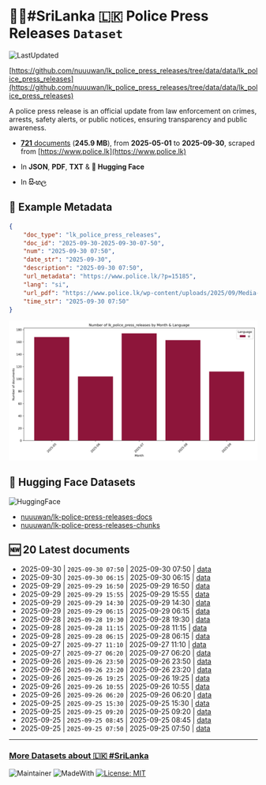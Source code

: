 # 👮‍♂️#SriLanka 🇱🇰 Police Press Releases `Dataset`

![LastUpdated](https://img.shields.io/badge/last_updated-2025--09--30_22:10:17-green)

[https://github.com/nuuuwan/lk_police_press_releases/tree/data/data/lk_police_press_releases](https://github.com/nuuuwan/lk_police_press_releases/tree/data/data/lk_police_press_releases)

A police press release is an official update from law enforcement on crimes, arrests, safety alerts, or public notices, ensuring transparency and public awareness.

- [**721** documents](https://github.com/nuuuwan/lk_police_press_releases/tree/data/data/lk_police_press_releases) (**245.9 MB**), from **2025-05-01** to **2025-09-30**, scraped from [https://www.police.lk](https://www.police.lk)

- In **JSON**, **PDF**, **TXT** & **🤗 Hugging Face**

- In **සිංහල**

## 📝 Example Metadata

```json
{
    "doc_type": "lk_police_press_releases",
    "doc_id": "2025-09-30-2025-09-30-07-50",
    "num": "2025-09-30 07:50",
    "date_str": "2025-09-30",
    "description": "2025-09-30 07:50",
    "url_metadata": "https://www.police.lk/?p=15185",
    "lang": "si",
    "url_pdf": "https://www.police.lk/wp-content/uploads/2025/09/Media-on-2025.09.30-at-0750-_compressed.pdf",
    "time_str": "2025-09-30 07:50"
}
```

![Chart](https://raw.githubusercontent.com/nuuuwan/lk_police_press_releases/refs/heads/data/data/lk_police_press_releases/docs_by_month_and_lang.png)

## 🤗 Hugging Face Datasets

![HuggingFace](https://img.shields.io/badge/-HuggingFace-FDEE21?style=for-the-badge&logo=HuggingFace)

- [nuuuwan/lk-police-press-releases-docs](https://huggingface.co/datasets/nuuuwan/lk-police-press-releases-docs)
- [nuuuwan/lk-police-press-releases-chunks](https://huggingface.co/datasets/nuuuwan/lk-police-press-releases-chunks)

## 🆕 20 Latest documents

- 2025-09-30 | `2025-09-30 07:50` | 2025-09-30 07:50 | [data](https://github.com/nuuuwan/lk_police_press_releases/tree/data/data/lk_police_press_releases/2020s/2025/2025-09-30-2025-09-30-07-50)
- 2025-09-30 | `2025-09-30 06:15` | 2025-09-30 06:15 | [data](https://github.com/nuuuwan/lk_police_press_releases/tree/data/data/lk_police_press_releases/2020s/2025/2025-09-30-2025-09-30-06-15)
- 2025-09-29 | `2025-09-29 16:50` | 2025-09-29 16:50 | [data](https://github.com/nuuuwan/lk_police_press_releases/tree/data/data/lk_police_press_releases/2020s/2025/2025-09-29-2025-09-29-16-50)
- 2025-09-29 | `2025-09-29 15:55` | 2025-09-29 15:55 | [data](https://github.com/nuuuwan/lk_police_press_releases/tree/data/data/lk_police_press_releases/2020s/2025/2025-09-29-2025-09-29-15-55)
- 2025-09-29 | `2025-09-29 14:30` | 2025-09-29 14:30 | [data](https://github.com/nuuuwan/lk_police_press_releases/tree/data/data/lk_police_press_releases/2020s/2025/2025-09-29-2025-09-29-14-30)
- 2025-09-29 | `2025-09-29 06:15` | 2025-09-29 06:15 | [data](https://github.com/nuuuwan/lk_police_press_releases/tree/data/data/lk_police_press_releases/2020s/2025/2025-09-29-2025-09-29-06-15)
- 2025-09-28 | `2025-09-28 19:30` | 2025-09-28 19:30 | [data](https://github.com/nuuuwan/lk_police_press_releases/tree/data/data/lk_police_press_releases/2020s/2025/2025-09-28-2025-09-28-19-30)
- 2025-09-28 | `2025-09-28 11:15` | 2025-09-28 11:15 | [data](https://github.com/nuuuwan/lk_police_press_releases/tree/data/data/lk_police_press_releases/2020s/2025/2025-09-28-2025-09-28-11-15)
- 2025-09-28 | `2025-09-28 06:15` | 2025-09-28 06:15 | [data](https://github.com/nuuuwan/lk_police_press_releases/tree/data/data/lk_police_press_releases/2020s/2025/2025-09-28-2025-09-28-06-15)
- 2025-09-27 | `2025-09-27 11:10` | 2025-09-27 11:10 | [data](https://github.com/nuuuwan/lk_police_press_releases/tree/data/data/lk_police_press_releases/2020s/2025/2025-09-27-2025-09-27-11-10)
- 2025-09-27 | `2025-09-27 06:20` | 2025-09-27 06:20 | [data](https://github.com/nuuuwan/lk_police_press_releases/tree/data/data/lk_police_press_releases/2020s/2025/2025-09-27-2025-09-27-06-20)
- 2025-09-26 | `2025-09-26 23:50` | 2025-09-26 23:50 | [data](https://github.com/nuuuwan/lk_police_press_releases/tree/data/data/lk_police_press_releases/2020s/2025/2025-09-26-2025-09-26-23-50)
- 2025-09-26 | `2025-09-26 23:20` | 2025-09-26 23:20 | [data](https://github.com/nuuuwan/lk_police_press_releases/tree/data/data/lk_police_press_releases/2020s/2025/2025-09-26-2025-09-26-23-20)
- 2025-09-26 | `2025-09-26 19:25` | 2025-09-26 19:25 | [data](https://github.com/nuuuwan/lk_police_press_releases/tree/data/data/lk_police_press_releases/2020s/2025/2025-09-26-2025-09-26-19-25)
- 2025-09-26 | `2025-09-26 10:55` | 2025-09-26 10:55 | [data](https://github.com/nuuuwan/lk_police_press_releases/tree/data/data/lk_police_press_releases/2020s/2025/2025-09-26-2025-09-26-10-55)
- 2025-09-26 | `2025-09-26 06:20` | 2025-09-26 06:20 | [data](https://github.com/nuuuwan/lk_police_press_releases/tree/data/data/lk_police_press_releases/2020s/2025/2025-09-26-2025-09-26-06-20)
- 2025-09-25 | `2025-09-25 15:30` | 2025-09-25 15:30 | [data](https://github.com/nuuuwan/lk_police_press_releases/tree/data/data/lk_police_press_releases/2020s/2025/2025-09-25-2025-09-25-15-30)
- 2025-09-25 | `2025-09-25 09:20` | 2025-09-25 09:20 | [data](https://github.com/nuuuwan/lk_police_press_releases/tree/data/data/lk_police_press_releases/2020s/2025/2025-09-25-2025-09-25-09-20)
- 2025-09-25 | `2025-09-25 08:45` | 2025-09-25 08:45 | [data](https://github.com/nuuuwan/lk_police_press_releases/tree/data/data/lk_police_press_releases/2020s/2025/2025-09-25-2025-09-25-08-45)
- 2025-09-25 | `2025-09-25 07:50` | 2025-09-25 07:50 | [data](https://github.com/nuuuwan/lk_police_press_releases/tree/data/data/lk_police_press_releases/2020s/2025/2025-09-25-2025-09-25-07-50)

---

### [More Datasets about 🇱🇰 #SriLanka](https://github.com/nuuuwan/lk_datasets)

![Maintainer](https://img.shields.io/badge/maintainer-nuuuwan-red)
![MadeWith](https://img.shields.io/badge/made_with-python-blue)
[![License: MIT](https://img.shields.io/badge/License-MIT-yellow.svg)](https://opensource.org/licenses/MIT)
